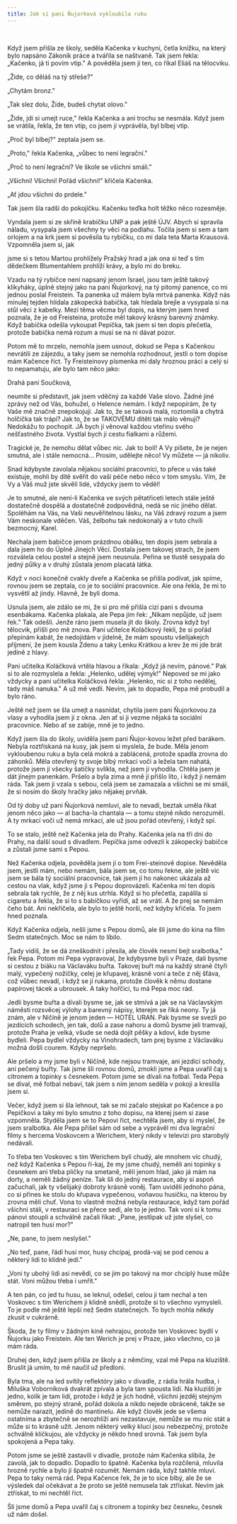 ```yaml
---
title: Jak si pani Ňujorková vykloubila ruku
---
```


 

Když jsem přišla ze školy, seděla Kačenka v kuchyni, četla knížku, na který bylo napsáno Zákoník práce a tvářila se naštvaně. Tak jsem řekla: „Kačenko, já ti povím vtip." A pověděla jsem jí ten, co říkal Eliáš na tělocviku.

„Žide, co děláš na tý střeše?"

„Chytám bronz."

„Tak slez dolu, Žide, budeš chytat olovo."

„Žide, jdi si umejt ruce," řekla Kačenka a ani trochu se nesmála. Když jsem se vrátila, řekla, že ten vtip, co jsem jí vyprávěla, byl blbej vtip.

„Proč byl blbej?" zeptala jsem se.

„Proto," řekla Kačenka, „vůbec to není legrační."

„Proč to není legrační? Ve škole se všichni smáli."

„Všichni! Všichni! Pořád všichni!" křičela Kačenka.

„Ať jdou všichni do prdele."

Tak jsem šla radši do pokojíčku. Kačenku teďka holt těžko něco rozesměje.

Vyndala jsem si ze skříně krabičku UNP a pak ještě ÚJV. Abych si spravila náladu, vysypala jsem všechny ty věci na podlahu. Točila jsem si sem a tam orlojem a na krk jsem si pověsila tu rybičku, co mi dala teta Marta Krausová. Vzpomněla jsem si, jak

jsme si s tetou Martou prohlížely Pražský hrad a jak ona si teď s tím dědečkem Blumentahlem prohlíží krávy, a bylo mi do breku.

Vzadu na tý rybičce není napsaný jenom Israel, jsou tam ještě takový klikyháky, úplně stejný jako na pani Ňujorkový, na tý pitomý panence, co mi jednou poslal Freistein. Ta panenka už málem byla mrtvá panenka. Když nás minulej tejden hlídala zákopecká babička, tak hledala brejle a vysypala si na stůl věci z kabelky. Mezi těma věcma byl dopis, na kterým jsem hned poznala, že je od Freisteina, protože měl takový krásný barevný známky. Když babička odešla vykoupat Pepíčka, tak jsem si ten dopis přečetla, protože babička nemá rozum a musí se na ni dávat pozor.

Potom mě to mrzelo, nemohla jsem usnout, dokud se Pepa s Kačenkou nevrátili ze zájezdu, a taky jsem se nemohla rozhodnout, jestli o tom dopise mám Kačence říct. Ty Freisteinovy písmenka mi daly hroznou práci a celý si to nepamatuju, ale bylo tam něco jako:

Drahá paní Součková,

neumíte si představit, jak jsem vděčný za každé Vaše slovo. Žádné jiné zprávy než od Vás, bohužel, o Helence nemám. I když nepopírám, že ty Vaše mě značně znepokojují. Jak to, že se taková malá, roztomilá a chytrá holčička tak trápí? Jak to, že se TAKOVÉMU dítěti tak málo věnují? Nedokážu to pochopit. JÁ bych jí věnoval každou vteřinu svého nešťastného života. Vystlal bych jí cestu fialkami a růžemi.

Tragické je, že nemohu dělat vůbec nic. Jak to bolí! A Vy píšete, že je nejen smutná, ale i stále nemocná... Prosím, udělejte něco! Vy můžete — já nikoliv.

Snad kdybyste zavolala nějakou sociální pracovnici, to přece u vás také existuje, mohli by dítě svěřit do vaší péče nebo něco v tom smyslu. Vím, že Vy a Váš muž jste skvělí lidé, vždycky jsem to věděl!

Je to smutné, ale není-li Kačenka ve svých pětatřiceti letech stále ještě dostatečně dospělá a dostatečně zodpovědná, nedá se nic jiného dělat. Spoléhám na Vás, na Vaši neuvěřitelnou lásku, na Váš zdravý rozum a jsem Vám neskonale vděčen. Váš, želbohu tak nedokonalý a v tuto chvíli bezmocný, Karel.

Nechala jsem babičce jenom prázdnou obálku, ten dopis jsem sebrala a dala jsem ho do Úplně Jinejch Věcí. Dostala jsem takovej strach, že jsem rozválela celou postel a stejně jsem neusnula. Peřina se tlustě sesypala do jedný půlky a v druhý zůstala jenom placatá látka.

Když v noci konečně cvakly dveře a Kačenka se přišla podívat, jak spíme, rovnou jsem se zeptala, co je to sociální pracovnice. Ale ona řekla, že mi to vysvětlí až jindy. Hlavně, že byli doma.

Usnula jsem, ale zdálo se mi, že si pro mě přišla cizí pani s dvouma esenbákama. Kačenka plakala, ale Pepa jim řek: „Nikam nepůjde, už jsem řek." Tak odešli. Jenže ráno jsem musela jít do školy. Zrovna když byl tělocvik, přišli pro mě znova. Pani učitelce Koláčkový řekli, že si pořád přepínám kabát, že nedojídám v jídelně, že mám spoustu všelijakejch příjmení, že jsem kousla Zdenu a taky Lenku Krátkou a krev že mi jde brát jedině z hlavy.

Pani učitelka Koláčková vrtěla hlavou a říkala: „Když já nevím, pánové." Pak si to ale rozmyslela a řekla: „Helenko, udělej výmyk!" Nepoved se mi jako vždycky a pani učitelka Koláčková řekla: „Helenko, nic si z toho nedělej, tady máš nanuka." A už mě vedli. Nevím, jak to dopadlo, Pepa mě probudil a bylo ráno.

Ještě než jsem se šla umejt a nasnídat, chytila jsem pani Ňujorkovou za vlasy a vyhodila jsem ji z okna. Jen ať si ji vezme nějaká ta sociální pracovnice. Nebo ať se zabije, mně je to jedno.

Když jsem šla do školy, uviděla jsem pani Ňujor-kovou ležet před barákem. Nebyla roztřískaná na kusy, jak jsem si myslela, že bude. Měla jenom vykloubenou ruku a byla celá mokrá a zablácená, protože spadla zrovna do záhonků. Měla otevřený ty svoje blbý mrkací voči a ležela tam nahatá, protože jsem jí všecky šatičky svlíkla, než jsem ji vyhodila. Chtěla jsem je dát jinejm panenkám. Pršelo a byla zima a mně jí přišlo líto, i když ji nemám ráda. Tak jsem ji vzala s sebou, celá jsem se zamazala a všichni se mi smáli, že si nosím do školy hračky jako nějakej prvňák.

Od tý doby už pani Ňujorková nemluví, ale to nevadí, beztak uměla říkat jenom něco jako — al bacha-la chantala — a tomu stejně nikdo nerozuměl. A ty mrkací voči už nemá mrkací, ale už jsou pořád otevřený, i když spí.

To se stalo, ještě než Kačenka jela do Prahy. Kačenka jela na tři dni do Prahy, na další soud s divadlem. Pepíčka jsme odvezli k zákopecký babičce a zůstali jsme sami s Pepou.

Než Kačenka odjela, pověděla jsem jí o tom Frei-steinově dopise. Nevěděla jsem, jestli mám, nebo nemám, bála jsem se, co tomu řekne, ale ještě víc jsem se bála tý sociální pracovnice, tak jsem jí ho nakonec ukázala až cestou na vlak, když jsme ji s Pepou doprovázeli. Kačenka mi ten dopis sebrala tak rychle, že z něj kus utrhla. Když si ho přečetla, zapálila si cigaretu a řekla, že si to s babičkou vyřídí, až se vrátí. A že prej se nemám čeho bát. Ani nekřičela, ale bylo to ještě horší, než kdyby křičela. To jsem hned poznala.

Když Kačenka odjela, nešli jsme s Pepou domů, ale šli jsme do kina na film Sedm statečných. Moc se nám to líbilo.

„Tady vidíš, že se dá zneškodnit i přesila, ale člověk nesmí bejt sralbotka," řek Pepa. Potom mi Pepa vypravoval, že kdybysme byli v Praze, dali bysme si cestou z biáku na Václaváku buřta. Takovej buřt má na každý straně čtyři malý, vypečený nožičky, celej je křupavej, krásně voní a teče z něj šťáva, což vůbec nevadí, i když se jí rukama, protože člověk k němu dostane papírovej tácek a ubrousek. A taky hořčici, tu má Pepa moc rád.

Jedli bysme buřta a dívali bysme se, jak se stmívá a jak se na Václavským náměstí rozsvěcej výlohy a barevný nápisy, kterejm se říká neony. Ty já znám, ale v Ničíně je jenom jeden — HOTEL URAN. Pak bysme se svezli po jezdících schodech, jen tak, dolů a zase nahoru a domů bysme jeli tramvají, protože Praha je velká, všude se nedá dojít pěšky a kdoví, kde bysme bydleli. Pepa bydlel vždycky na Vinohradech, tam prej bysme z Václaváku možná došli courem. Kdyby nepršelo.

Ale pršelo a my jsme byli v Ničíně, kde nejsou tramvaje, ani jezdící schody, ani pečený buřty. Tak jsme šli rovnou domů, zmokli jsme a Pepa uvařil čaj s citronem a topinky s česnekem. Potom jsme se dívali na fotbal. Teda Pepa se díval, mě fotbal nebaví, tak jsem s ním jenom seděla v pokoji a kreslila jsem si.

Večer, když jsem si šla lehnout, tak se mi začalo stejskat po Kačence a po Pepíčkovi a taky mi bylo smutno z toho dopisu, na kterej jsem si zase vzpomněla. Styděla jsem se to Pepovi říct, nechtěla jsem, aby si myslel, že jsem sralbotka. Ale Pepa přišel sám od sebe a vyprávěl mi dva legrační filmy s hercema Voskovcem a Werichem, který nikdy v televizi pro starobylý nedávali.

To třeba ten Voskovec s tím Werichem byli chudý, ale mnohem víc chudý, než když Kačenka s Pepou ří-kaj, že my jsme chudý, neměli ani topinky s česnekem ani třeba pličky na smetaně, měli jenom hlad, jako já mám na dorty, a neměli žádný peníze. Tak šli do jedný restaurace, aby si aspoň začuchali, jak ty všelijaký dobroty krásně voněj. Tam uviděli jednoho pána, co si přines ke stolu do křupava vypečenou, voňavou husičku, na kterou by zrovna měli chuť. Vona to vlastně možná nebyla restaurace, když tam pořád všichni stáli, v restauraci se přece sedí, ale to je jedno. Tak voni si k tomu pánovi stoupli a schválně začali říkat: „Pane, jestlipak už jste slyšel, co natropil ten husí mor?"

„Ne, pane, to jsem neslyšel."

„No teď, pane, řádí husí mor, husy chcípaj, prodá-vaj se pod cenou a některý lidi to klidně jedí."

„Voni ty ubohý lidi asi nevědí, co se jim po takový na mor chcíplý huse může stát. Voni můžou třeba i umřít."

A ten pán, co jed tu husu, se leknul, odešel, celou ji tam nechal a ten Voskovec s tím Werichem ji klidně snědli, protože si to všechno vymysleli. To je podle mě ještě lepší než Sedm statečnejch. To bych mohla někdy zkusit v cukrárně.

Škoda, že ty filmy v žádným kině nehrajou, protože ten Voskovec bydlí v Ňujorku jako Freistein. Ale ten Werich je prej v Praze, jako všechno, co já mám ráda.

Druhej den, když jsem přišla ze školy a z němčiny, vzal mě Pepa na kluziště. Bruslit já umím, to mě naučil už předloni.

Byla tma, ale na led svítily reflektóry jako v divadle, z rádia hrála hudba, i Miluška Voborníková dvakrát zpívala a byla tam spousta lidí. Na kluzišti je jedno, kolik je tam lidí, protože i když je jich hodně, všichni jezděj stejným směrem, po stejný straně, pořád dokola a nikdo nejede obráceně, takže se nemůže narazit, jedině do mantinelu. Ale když člověk jede se všema ostatníma a zbytečně se nerozhlíží ani nezastavuje, nemůže se mu nic stát a může si to krásně užít. Jenom některý velký kluci jsou nebezpečný, protože schválně kličkujou, ale vždycky je někdo hned srovná. Tak jsem byla spokojená a Pepa taky.

Potom jsme se ještě zastavili v divadle, protože nám Kačenka slíbila, že zavolá, jak to dopadlo. Dopadlo to špatně. Kačenka byla rozčilená, mluvila hrozně rychle a bylo jí špatně rozumět. Nemám ráda, když takhle mluví. Pepa to taky nemá rád. Pepa Kačence řek, že je to sice blbý, ale že se výsledek dal očekávat a že proto se ještě nemusela tak ztřískat. Nevím jak ztřískat, to mi nechtěl říct.

Šli jsme domů a Pepa uvařil čaj s citronem a topinky bez česneku, česnek už nám došel.
